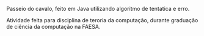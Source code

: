 Passeio do cavalo, feito em Java utilizando algoritmo de tentatica e erro.

Atividade feita para disciplina de teroria da computação, durante graduação de ciência da computação na FAESA.
